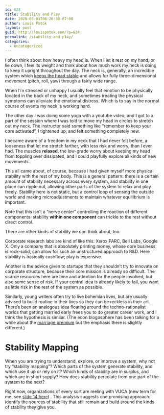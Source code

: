 ```yaml
---
id: 624
title: Stability and Play
date: 2020-05-01T06:26:38-07:00
author: Louis Potok
layout: post
guid: http://louispotok.com/?p=624
permalink: /stability-and-play/
categories:
  - Uncategorized
---
```

I often think about how heavy my head is. When I let it rest on my hand, or lie down, I feel its weight and think about how much work my neck is doing to keep it upright throughout the day. The neck is, generally, an incredible system which [keeps the head stable](https://youtu.be/bLIU18s4cy8) and allows for fully three-dimensional movement (pitch, roll, yaw) through a fairly wide range.

When I&#8217;m stressed or unhappy I usually feel that emotion to be physically located in the back of my neck, and sometimes treating the physical symptoms can alleviate the emotional distress. Which is to say in the normal course of events my neck is working hard.

The other day I was doing some yoga with a youtube video, and I got to a part of the session where I was told to move my head in circles to stretch out my neck. The instructor said something like &#8220;remember to keep your core activated&#8221;, I tightened up, and felt something completely new.

I became aware of a freedom in my neck that I had never felt before, a looseness that let me stretch farther, with less risk and worry, than I ever had. The muscles **relaxed**, the low-grade worry about keeping my head from toppling over dissipated, and I could playfully explore all kinds of new movements.

This all came about, of course, because I had given myself more physical stability with the rest of my body. This is a general pattern: there is a certain amount of stability necessary across every system, and stability in one place can ripple out, allowing other parts of the system to relax and play freely. Stability here is not static, but a control loop of sensing the outside world and making microadjustments to maintain whatever equilibrium is important.

Note that this isn&#8217;t a &#8220;nerve center&#8221; controlling the reaction of different components: stability **within one component** can trickle to the rest without direct control.

There are other kinds of stability we can think about, too.

Corporate research labs are kind of like this: Xerox PARC, Bell Labs, Google X. Only a company that is absolutely printing money, whose core business is rock-solid, can allow for such an unstructured approach to R&D. Here stability is basically cashflow; play is expensive.

Another is the advice given to startups that they shouldn&#8217;t try to innovate on corporate structure, because their core mission is already so difficult. The scarce resources here are time and attention for the people involved, but also some sense of risk. If your central idea is already likely to fail, you want as little risk in the rest of the system as possible.

Similarly, young writers often try to live bohemian lives, but are usually advised to build routine in their lives so they can be reckless in their art. There&#8217;s been an analogous idea floating around the techno-rationalist worlds that getting married early frees you to do greater career work, and I think the hypothesis is similar. (The econ blogosphere has been talking for a while about the [marriage premium](https://www.econlib.org/archives/2012/02/what_is_the_mar.html) but the emphasis there is slightly different.)

# Stability Mapping

When you are trying to understand, explore, or improve a system, why not try &#8220;stability mapping&#8221;? Which parts of the system generate stability, and which use it up or rely on it? Which kinds of stability are in surplus, and which are in short supply? How does stability percolate from one part of the system to the next?

Right now, organizations of every sort are reeling with VUCA (new term for me, see [slide 14 here](https://yakcollective.org/projects/yak-wisdom)) . This analysis suggests one promising approach: identify the sources of stability that still remain and build around the kinds of stability they give you.